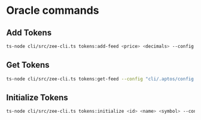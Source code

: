 # Oracle commands 


## Add Tokens

```bash 
ts-node cli/src/zee-cli.ts tokens:add-feed <price> <decimals> --config "cli/.aptos/config.yaml"
```


## Get Tokens
```bash
ts-node cli/src/zee-cli.ts tokens:get-feed --config "cli/.aptos/config.yaml"
```


## Initialize Tokens

```bash
ts-node cli/src/zee-cli.ts tokens:initialize <id> <name> <symbol> --config "cli/.aptos/config.yaml"

```